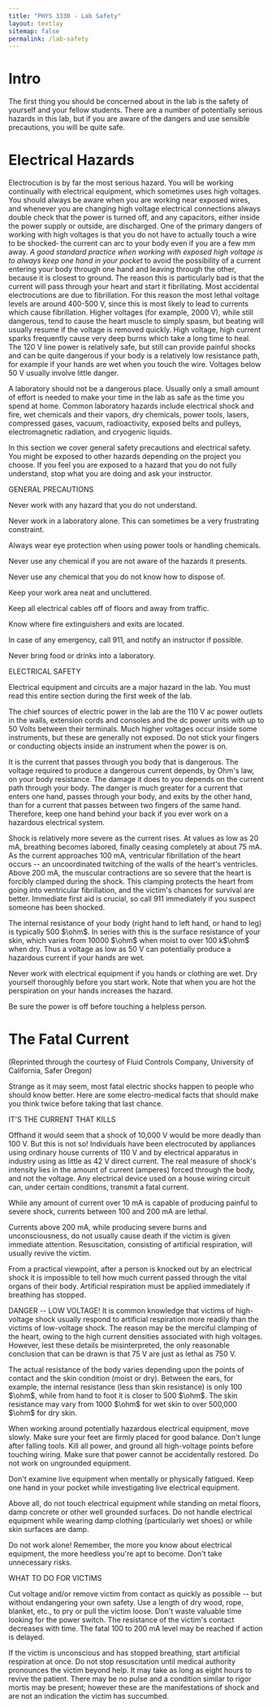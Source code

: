 ```yaml
---
title: "PHYS 3330 - Lab Safety"
layout: textlay
sitemap: false
permalink: /lab-safety
---
```


# Intro

The first thing you should be concerned about in the lab is the safety of yourself and your fellow students. There are a number of potentially serious hazards in this lab, but if you are aware of the dangers and use sensible precautions, you will be quite safe.

# Electrical Hazards

Electrocution is by far the most serious hazard. You will be working continually with electrical equipment, which sometimes uses high voltages. You should always be aware when you are working near exposed wires, and whenever you are changing high voltage electrical connections always double check that the power is turned off, and any capacitors, either inside the power supply or outside, are discharged. One of the primary dangers of working with high voltages is that you do not have to actually touch a wire to be shocked‑ the current can arc to your body even if you are a few mm away. *A good standard practice when working with exposed high voltage is to always keep one hand in your pocket* to avoid the possibility of a current entering your body through one hand and leaving through the other, because it is closest to ground. The reason this is particularly bad is that the current will pass through your heart and start it fibrillating. Most accidental electrocutions are due to fibrillation. For this reason the most lethal voltage levels are around 400-500 V, since this is most likely to lead to currents which cause fibrillation. Higher voltages (for example, 2000 V), while still dangerous, tend to cause the heart muscle to simply spasm, but beating will usually resume if the voltage is removed quickly. High voltage, high current sparks frequently cause very deep burns which take a long time to heal. The 120 V line power is relatively safe, but still can provide painful shocks and can be quite dangerous if your body is a relatively low resistance path, for example if your hands are wet when you touch the wire. Voltages below 50 V usually involve little danger.

A laboratory should not be a dangerous place. Usually only a small amount of effort is needed to make your time in the lab as safe as the time you spend at home. Common laboratory hazards include electrical shock and fire, wet chemicals and their vapors, dry chemicals, power tools, lasers, compressed gases, vacuum, radioactivity, exposed belts and pulleys, electromagnetic radiation, and cryogenic liquids.

In this section we cover general safety precautions and electrical safety. You might be exposed to other hazards depending on the project you choose. If you feel you are exposed to a hazard that you do not fully understand, stop what you are doing and ask your instructor.

GENERAL PRECAUTIONS

Never work with any hazard that you do not understand.

Never work in a laboratory alone. This can sometimes be a very frustrating constraint.

Always wear eye protection when using power tools or handling chemicals.

Never use any chemical if you are not aware of the hazards it presents.

Never use any chemical that you do not know how to dispose of.

Keep your work area neat and uncluttered.

Keep all electrical cables off of floors and away from traffic.

Know where fire extinguishers and exits are located.

In case of any emergency, call 911, and notify an instructor if possible.

Never bring food or drinks into a laboratory.

ELECTRICAL SAFETY

Electrical equipment and circuits are a major hazard in the lab. You must read this entire section during the first week of the lab.

The chief sources of electric power in the lab are the 110 V ac power outlets in the walls, extension cords and consoles and the dc power units with up to 50 Volts between their terminals. Much higher voltages occur inside some instruments, but these are generally not exposed.  Do not stick your fingers or conducting objects inside an instrument when the power is on.

It is the current that passes through you body that is dangerous. The voltage required to produce a dangerous current depends, by Ohm's law, on your body resistance. The damage it does to you depends on the current path through your body. The danger is much greater for a current that enters one hand, passes through your body, and exits by the other hand, than for a current that passes between two fingers of the same hand. Therefore, keep one hand behind your back if you ever work on a hazardous electrical system.

Shock is relatively more severe as the current rises. At values as low as 20 mA, breathing becomes labored, finally ceasing completely at about 75 mA.  As the current approaches 100 mA, ventricular fibrillation of the heart occurs -- an uncoordinated twitching of the walls of the heart's ventricles.  Above 200 mA, the muscular contractions are so severe that the heart is forcibly clamped during the shock. This clamping protects the heart from going into ventricular fibrillation, and the victim's chances for survival are better.  Immediate first aid is crucial, so call 911 immediately if you suspect someone has been shocked.

The internal resistance of your body (right hand to left hand, or hand to leg) is typically 500 $\ohm$.  In series with this is the surface resistance of your skin, which varies from 10000 $\ohm$ when moist to over 100 k$\ohm$ when dry. Thus a voltage as low as 50 V can potentially produce a hazardous current if your hands are wet.

Never work with electrical equipment if you hands or clothing are wet. Dry yourself thoroughly before you start work. Note that when you are hot the perspiration on your hands increases the hazard.

Be sure the power is off before touching a helpless person. 

# The Fatal Current

(Reprinted through the courtesy of Fluid Controls Company, University of California, Safer Oregon) 

Strange as it may seem, most fatal electric shocks happen to people who should know better. Here are some electro-medical facts that should make you think twice before taking that last chance.

IT'S THE CURRENT THAT KILLS

Offhand it would seem that a shock of 10,000 V would be more deadly than 100 V. But this is not so! Individuals have been electrocuted by appliances using ordinary house currents of 110 V and by electrical apparatus in industry using as little as 42 V direct current. The real measure of shock's intensity lies in the amount of current (amperes) forced through the body, and not the voltage. Any electrical device used on a house wiring circuit can, under certain conditions, transmit a fatal current.

While any amount of current over 10 mA is capable of producing painful to severe shock, currents between 100 and 200 mA are lethal.

Currents above 200 mA, while producing severe burns and unconsciousness, do not usually cause death if the victim is given immediate attention.  Resuscitation, consisting of artificial respiration, will usually revive the victim.

From a practical viewpoint, after a person is knocked out by an electrical shock it is impossible to tell how much current passed through the vital organs of their body.  Artificial respiration must be applied immediately if breathing has stopped. 

DANGER -- LOW VOLTAGE!
It is common knowledge that victims of high-voltage shock usually respond to artificial respiration more readily than the victims of low-voltage shock. The reason may be the merciful clamping of the heart, owing to the high current densities associated with high voltages. However, lest these details be misinterpreted, the only reasonable conclusion that can be drawn is that 75 V are just as lethal as 750 V.

The actual resistance of the body varies depending upon the points of contact and the skin condition (moist or dry). Between the ears, for example, the internal resistance (less than skin resistance) is only 100 $\ohm$, while from hand to foot it is closer to 500 $\ohm$. The skin
resistance may vary from 1000 $\ohm$ for wet skin to over 500,000 $\ohm$ for dry skin.

When working around potentially hazardous electrical equipment, move slowly. Make sure your feet are firmly placed for good balance. Don't lunge after falling tools. Kill all power, and ground all high-voltage points before touching wiring. Make sure that power cannot be accidentally restored. Do not work on ungrounded equipment.

Don't examine live equipment when mentally or physically fatigued. Keep one hand in your pocket while investigating live electrical equipment.

Above all, do not touch electrical equipment while standing on metal floors, damp concrete or other well grounded surfaces. Do not handle electrical equipment while wearing damp clothing (particularly wet shoes) or while skin surfaces are damp.

Do not work alone! Remember, the more you know about electrical equipment, the more heedless you're apt to become. Don't take unnecessary risks.

WHAT TO DO FOR VICTIMS

Cut voltage and/or remove victim from contact as quickly as possible -- but without endangering your own safety. Use a length of dry wood, rope, blanket, etc., to pry or pull the victim loose. Don't waste valuable time looking for the power switch. The resistance of the victim's contact decreases with time. The fatal 100 to 200 mA level may be reached if action is delayed.

If the victim is unconscious and has stopped breathing, start artificial respiration at once. Do not stop resuscitation until medical authority pronounces the victim beyond help. It may take as long as eight hours to revive the patient. There may be no pulse and a condition similar to rigor mortis may be present; however these are the manifestations of shock and are not an indication the victim has succumbed. 
